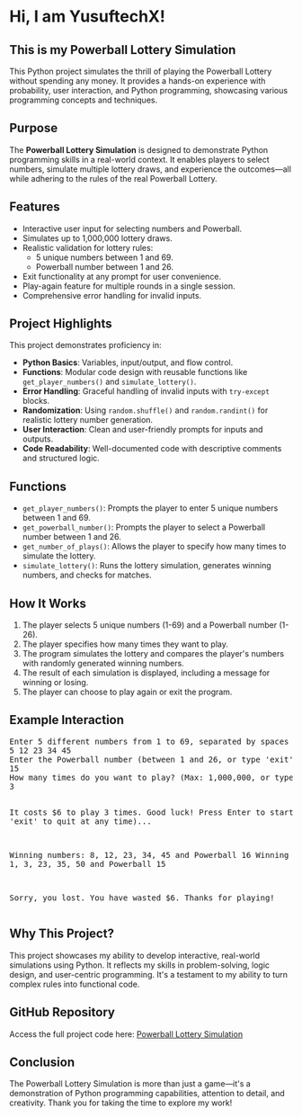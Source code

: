 <h1>Hi, I am YusuftechX!</h1>

<h2>This is my Powerball Lottery Simulation</h2>

<p>This Python project simulates the thrill of playing the Powerball Lottery without spending any money. It provides a hands-on experience with probability, user interaction, and Python programming, showcasing various programming concepts and techniques.</p>

<h2>Purpose</h2>
<p>The <strong>Powerball Lottery Simulation</strong> is designed to demonstrate Python programming skills in a real-world context. It enables players to select numbers, simulate multiple lottery draws, and experience the outcomes—all while adhering to the rules of the real Powerball Lottery.</p>

<h2>Features</h2>
    <ul>
        <li>Interactive user input for selecting numbers and Powerball.</li>
        <li>Simulates up to 1,000,000 lottery draws.</li>
        <li>Realistic validation for lottery rules:
            <ul>
                <li>5 unique numbers between 1 and 69.</li>
                <li>Powerball number between 1 and 26.</li>
            </ul>
        </li>
        <li>Exit functionality at any prompt for user convenience.</li>
        <li>Play-again feature for multiple rounds in a single session.</li>
        <li>Comprehensive error handling for invalid inputs.</li>
    </ul>

<h2>Project Highlights</h2>
<p>This project demonstrates proficiency in:</p>
    <ul>
        <li><strong>Python Basics</strong>: Variables, input/output, and flow control.</li>
        <li><strong>Functions</strong>: Modular code design with reusable functions like <code>get_player_numbers()</code> and <code>simulate_lottery()</code>.</li>
        <li><strong>Error Handling</strong>: Graceful handling of invalid inputs with <code>try-except</code> blocks.</li>
        <li><strong>Randomization</strong>: Using <code>random.shuffle()</code> and <code>random.randint()</code> for realistic lottery number generation.</li>
        <li><strong>User Interaction</strong>: Clean and user-friendly prompts for inputs and outputs.</li>
        <li><strong>Code Readability</strong>: Well-documented code with descriptive comments and structured logic.</li>
    </ul>

 <h2>Functions</h2>
    <ul>
        <li><code>get_player_numbers()</code>: Prompts the player to enter 5 unique numbers between 1 and 69.</li>
        <li><code>get_powerball_number()</code>: Prompts the player to select a Powerball number between 1 and 26.</li>
        <li><code>get_number_of_plays()</code>: Allows the player to specify how many times to simulate the lottery.</li>
        <li><code>simulate_lottery()</code>: Runs the lottery simulation, generates winning numbers, and checks for matches.</li>
    </ul>

<h2>How It Works</h2>
    <ol>
        <li>The player selects 5 unique numbers (1-69) and a Powerball number (1-26).</li>
        <li>The player specifies how many times they want to play.</li>
        <li>The program simulates the lottery and compares the player's numbers with randomly generated winning numbers.</li>
        <li>The result of each simulation is displayed, including a message for winning or losing.</li>
        <li>The player can choose to play again or exit the program.</li>
    </ol>

<h2>Example Interaction</h2>
<pre>
Enter 5 different numbers from 1 to 69, separated by spaces (or type 'exit' to quit):
5 12 23 34 45
Enter the Powerball number (between 1 and 26, or type 'exit' to quit):
15
How many times do you want to play? (Max: 1,000,000, or type 'exit' to quit):
3

It costs $6 to play 3 times. Good luck!
Press Enter to start (or type 'exit' to quit at any time)...

Winning numbers: 8, 12, 23, 34, 45 and Powerball 16
Winning numbers: 1, 3, 23, 35, 50 and Powerball 15

Sorry, you lost.
You have wasted $6. Thanks for playing!
</pre>

<h2>Why This Project?</h2>
<p>This project showcases my ability to develop interactive, real-world simulations using Python. It reflects my skills in problem-solving, logic design, and user-centric programming. It's a testament to my ability to turn complex rules into functional code.</p>

<h2>GitHub Repository</h2>
<p>Access the full project code here: <a href="https://github.com/yusuftechx/powerball-game" target="_blank">Powerball Lottery Simulation</a></p>

<h2>Conclusion</h2>
<p>The Powerball Lottery Simulation is more than just a game—it's a demonstration of Python programming capabilities, attention to detail, and creativity. Thank you for taking the time to explore my work!</p>


